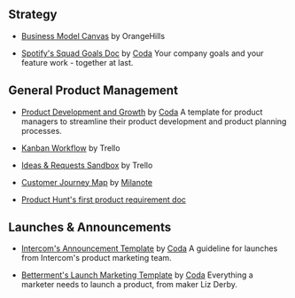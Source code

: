 ## Strategy
- [Business Model Canvas](http://orangehills.de/wp-content/uploads/2017/02/01-BusinessModel.pdf) by OrangeHills

- [Spotify's Squad Goals Doc](https://coda.io/t/Spotifys-Squad-Goals-Doc_tOh8L_L3wXn/preview?useBack) by [Coda](https://coda.io)
Your company goals and your feature work - together at last.

## General Product Management
- [Product Development and Growth](https://coda.io/t/Product-Development-and-Growth_tak5CdzqJ75/preview?useBack) by [Coda](https://coda.io)
A template for product managers to streamline their product development and product planning processes.

- [Kanban Workflow](https://trello.com/b/4wddd1zf/kanban-workflow) by Trello

- [Ideas & Requests Sandbox](https://trello.com/b/e1eBiSBa/the-sandbox) by Trello

- [Customer Journey Map](https://www.milanote.com/templates/customer-journey-map-template) by [Milanote](https://www.milanote.com)

- [Product Hunt's first product requirement doc](https://docs.google.com/document/d/1yrU5F6Gxhkfma91wf_IbZfexw8_fahbGQLW3EvwdfQI/edit)

## Launches & Announcements
- [Intercom's Announcement Template](https://coda.io/t/Intercoms-Announcement-Template_tLM1OdZ5vxp/preview) by [Coda](https://coda.io)
A guideline for launches from Intercom's product marketing team.

- [Betterment's Launch Marketing Template](https://coda.io/t/Betterments-Launch-Marketing-Template_tskehujftcc/preview?useBack) by [Coda](https://coda.io)
Everything a marketer needs to launch a product, from maker Liz Derby.



